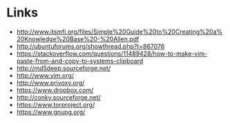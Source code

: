 Links
=====

- http://www.itsmfi.org/files/Simple%20Guide%20to%20Creating%20a%20Knowledge%20Base%20-%20Allen.pdf
- http://ubuntuforums.org/showthread.php?t=867076
- https://stackoverflow.com/questions/11489428/how-to-make-vim-paste-from-and-copy-to-systems-clipboard
- http://md5deep.sourceforge.net/
- http://www.vim.org/
- http://www.privoxy.org/
- https://www.dropbox.com/
- http://conky.sourceforge.net/
- https://www.torproject.org/
- https://www.gnupg.org/
